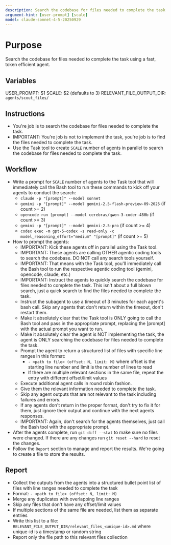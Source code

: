```yaml
---
description: Search the codebase for files needed to complete the task
argument-hint: [user-prompt] [scale]
model: claude-sonnet-4-5-20250929
---
```


# Purpose

Search the codebase for files needed to complete the task using a fast, token efficient agent.

## Variables

USER_PROMPT: $1
SCALE: $2 (defaults to 3)
RELEVANT_FILE_OUTPUT_DIR: `agents/scout_files/`

## Instructions

- You're job is to search the codebase for files needed to complete the task.
- IMPORTANT: You're job is not to implement the task, you're job is to find the files needed to complete the task.
- Use the Task tool to create `SCALE` number of agents in parallel to search the codebase for files needed to complete the task.

## Workflow

- Write a prompt for `SCALE` number of agents to the Task tool that will immediately call the Bash tool to run these commands to kick off your agents to conduct the search:
  - `claude -p "[prompt]" --model sonnet` 
  - `gemini -p "[prompt]" --model gemini-2.5-flash-preview-09-2025` (if count >= 2)
  - `opencode run [prompt] --model cerebras/qwen-3-coder-480b` (if count >= 3)
  - `gemini -p "[prompt]" --model gemini-2.5-pro` (if count >= 4)
  - `codex exec -m gpt-5-codex -s read-only -c model_reasoning_effort="medium" "[prompt]"` (if count >= 5)
- How to prompt the agents:
  - IMPORTANT: Kick these agents off in parallel using the Task tool.
  - IMPORTANT: These agents are calling OTHER agentic coding tools to search the codebase. DO NOT call any search tools yourself.
  - IMPORTANT: That means with the Task tool, you'll immediately call the Bash tool to run the respective agentic coding tool (gemini, opencode, claude, etc.)
  - IMPORTANT: Instruct the agents to quickly search the codebase for files needed to complete the task. This isn't about a full blown search, just a quick search to find the files needed to complete the task.
  - Instruct the subagent to use a timeout of 3 minutes for each agent's bash call. Skip any agents that don't return within the timeout, don't restart them.
  - Make it absolutely clear that the Task tool is ONLY going to call the Bash tool and pass in the appropriate prompt, replacing the [prompt] with the actual prompt you want to run.
  - Make it absolutely clear the agent is NOT implementing the task, the agent is ONLY searching the codebase for files needed to complete the task.
  - Prompt the agent to return a structured list of files with specific line ranges in this format:
    - `- <path to file> (offset: N, limit: M)` where offset is the starting line number and limit is the number of lines to read
    - If there are multiple relevant sections in the same file, repeat the entry with different offset/limit values
  - Execute additional agent calls in round robin fashion.
  - Give them the relevant information needed to complete the task.
  - Skip any agent outputs that are not relevant to the task including failures and errors.
  - If any agents don't return in the proper format, don't try to fix it for them, just ignore their output and continue with the next agents responses. 
  - IMPORTANT: Again, don't search for the agents themselves, just call the Bash tool with the appropriate prompt.
- After the agents complete, run `git diff --stat` to make sure no files were changed. If there are any changes run `git reset --hard` to reset the changes.
- Follow the `Report` section to manage and report the results. We're going to create a file to store the results.

## Report

- Collect the outputs from the agents into a structured bullet point list of files with line ranges needed to complete the task
- Format: `- <path to file> (offset: N, limit: M)`
- Merge any duplicates with overlapping line ranges
- Skip any files that don't have any offset/limit values
- If multiple sections of the same file are needed, list them as separate entries
- Write this list to a file: `RELEVANT_FILE_OUTPUT_DIR/relevant_files_<unique-id>.md` where unique-id is a timestamp or random string
- Report only the file path to this relevant files collection
